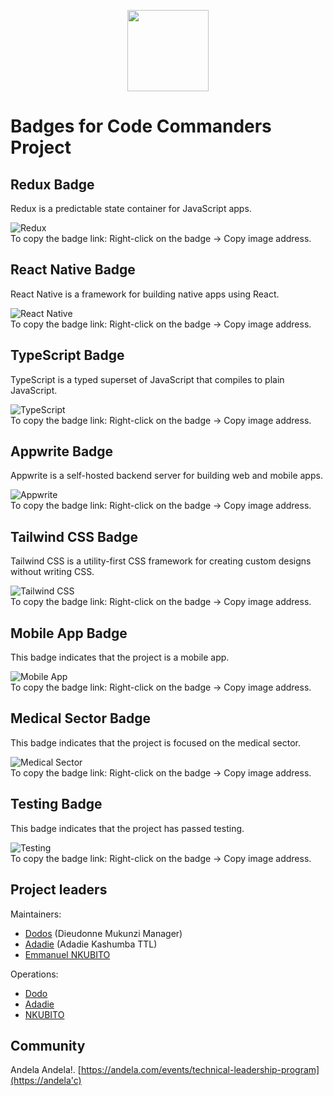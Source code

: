 



<p align="center">
    <img src="https://i.ebayimg.com/thumbs/images/g/1jUAAOSwSd5icJP3/s-l1600.jpg"
        height="130">
</p>

# Badges for Code Commanders Project

## Redux Badge
Redux is a predictable state container for JavaScript apps.

![Redux](https://img.shields.io/badge/Redux-Toolkit-blue)  
To copy the badge link: Right-click on the badge -> Copy image address.

## React Native Badge
React Native is a framework for building native apps using React.

![React Native](https://img.shields.io/badge/React_Native-0.65-green)  
To copy the badge link: Right-click on the badge -> Copy image address.

## TypeScript Badge
TypeScript is a typed superset of JavaScript that compiles to plain JavaScript.

![TypeScript](https://img.shields.io/badge/TypeScript-4.5.4-blue)  
To copy the badge link: Right-click on the badge -> Copy image address.

## Appwrite Badge
Appwrite is a self-hosted backend server for building web and mobile apps.

![Appwrite](https://img.shields.io/badge/Appwrite-v0.10.7-orange)  
To copy the badge link: Right-click on the badge -> Copy image address.

## Tailwind CSS Badge
Tailwind CSS is a utility-first CSS framework for creating custom designs without writing CSS.

![Tailwind CSS](https://img.shields.io/badge/Tailwind_CSS-v3.0.0-blueviolet)  
To copy the badge link: Right-click on the badge -> Copy image address.

## Mobile App Badge
This badge indicates that the project is a mobile app.

![Mobile App](https://img.shields.io/badge/Mobile_App-React_Native-brightgreen)  
To copy the badge link: Right-click on the badge -> Copy image address.

## Medical Sector Badge
This badge indicates that the project is focused on the medical sector.

![Medical Sector](https://img.shields.io/badge/Medical_Sector-Healthcare-red)  
To copy the badge link: Right-click on the badge -> Copy image address.

## Testing Badge
This badge indicates that the project has passed testing.

![Testing](https://img.shields.io/badge/Testing-Passed-success)  
To copy the badge link: Right-click on the badge -> Copy image address.


## Project leaders

Maintainers:

- [Dodos](https://github.com/mukunzidd) (Dieudonne Mukunzi Manager)
- [Adadie](https://github.com/Adadie/Adadie) (Adadie Kashumba TTL)
- [Emmanuel NKUBITO ](https://github.com/Nkbtemmy/)

Operations:

- [Dodo](https://github.com/mukunzidd)
- [Adadie](https://github.com/Adadie/Adadie)
- [NKUBITO ](https://github.com/Nkbtemmy/)

## Community

Andela  Andela!. [https://andela.com/events/technical-leadership-program](https://andela'c)

